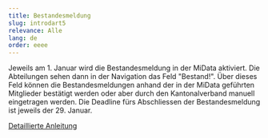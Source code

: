 ```yaml
---
title: Bestandesmeldung
slug: introdart5
relevance: Alle
lang: de
order: eeee
---
```


Jeweils am 1. Januar wird die Bestandesmeldung in der MiData aktiviert. Die Abteilungen sehen dann in der Navigation das Feld "Bestand!". Über dieses Feld können die Bestandesmeldungen anhand der in der MiData geführten Mitglieder bestätigt werden oder aber durch den Kantonalverband manuell eingetragen werden. Die Deadline fürs Abschliessen der Bestandesmeldung ist jeweils der 29. Januar.

[Detaillierte Anleitung](https://pfadi.swiss/de/publikationen-downloads/downloads/detail/215/midata-factsheet-bestandesmeldung/)
